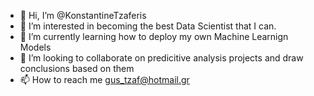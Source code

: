 - 👋 Hi, I’m @KonstantineTzaferis
- 👀 I’m interested in becoming the best Data Scientist that I can.
- 🌱 I’m currently learning how to deploy my own Machine Learnign Models
- 💞️ I’m looking to collaborate on predicitive analysis projects and draw conclusions based on them
- 📫 How to reach me gus_tzaf@hotmail.gr

<!---
KonstantineTzaferis/KonstantineTzaferis is a ✨ special ✨ repository because its `README.md` (this file) appears on your GitHub profile.
You can click the Preview link to take a look at your changes.
--->
